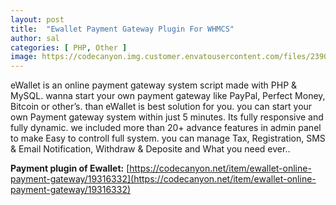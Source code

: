 ```yaml
---
layout: post
title:  "Ewallet Payment Gateway Plugin For WHMCS"
author: sal
categories: [ PHP, Other ]
image: https://codecanyon.img.customer.envatousercontent.com/files/239042970/cover.jpg?auto=compress%2Cformat&fit=crop&crop=top&max-h=8000&max-w=590&s=5f573772a5a370f8f9e7ff97c132f94a
---
```

eWallet is an online payment gateway system script made with PHP & MySQL. wanna start your own payment gateway like PayPal, Perfect Money, Bitcoin or other’s. than eWallet is best solution for you. you can start your own Payment gateway system within just 5 minutes. Its fully responsive and fully dynamic. we included more than 20+ advance features in admin panel to make Easy to controll full system. you can manage Tax, Registration, SMS & Email Notification, Withdraw & Deposite and What you need ever..  

**Payment plugin of Ewallet:** [https://codecanyon.net/item/ewallet-online-payment-gateway/19316332](https://codecanyon.net/item/ewallet-online-payment-gateway/19316332)